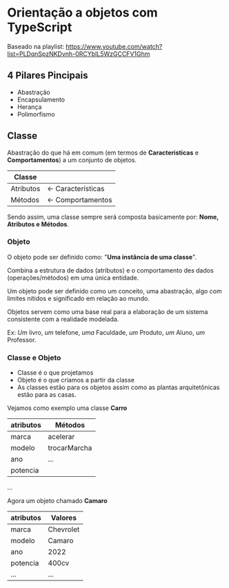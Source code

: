# Orientação a objetos com TypeScript

Baseado na playlist:
https://www.youtube.com/watch?list=PLDqnSpzNKDvnh-0RCYbIL5WzGCCFV1Ghm

## 4 Pilares Pincipais

- Abastração
- Encapsulamento
- Herança
- Polimorfismo

## Classe

Abastração do que há em comum (em termos de **Caracteristicas** e **Comportamentos**) a um conjunto de objetos.

Classe    | &nbsp;
--------- | ------
Atributos | <- Características
Métodos   | <- Comportamentos

Sendo assim, uma classe sempre será composta basicamente por: **Nome, Atributos e Métodos**.

### Objeto

O objeto pode ser definido como: "**Uma instância de uma classe**".

Combina a estrutura de dados (atributos) e o comportamento des dados (operações/métodos) em uma única entidade.

Um objeto pode ser definido como um conceito, uma abastração, algo com limites nítidos e significado em relação ao mundo.

Objetos servem como uma base real para a elaboração de um sistema consistente com a realidade modelada.

Ex: *Um* livro, *um* telefone, *uma* Faculdade, *um* Produto, *um* Aluno, *um* Professor.

### Classe e Objeto

- Classe é o que projetamos
- Objeto é o que criamos a partir da classe
- As classes estão para os objetos assim como as plantas arquitetônicas estão para as casas.

Vejamos como exemplo uma classe **Carro**

atributos   | Métodos
----------- | ------
marca       | acelerar
modelo      | trocarMarcha
ano         | ...
potencia    | 
...

Agora um objeto chamado **Camaro**

atributos   | Valores
----------- | ------
marca       | Chevrolet
modelo      | Camaro
ano         | 2022
potencia    | 400cv
...         |...